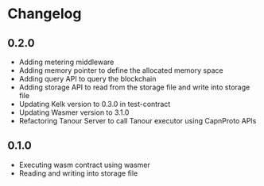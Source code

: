 # Changelog

## 0.2.0

- Adding metering middleware
- Adding memory pointer to define the allocated memory space
- Adding query API to query the blockchain
- Adding storage API to read from the storage file and write into storage file
- Updating Kelk version to 0.3.0 in test-contract
- Updating Wasmer version to 3.1.0
- Refactoring Tanour Server to call Tanour executor using CapnProto APIs

## 0.1.0

- Executing wasm contract using wasmer
- Reading and writing into storage file
